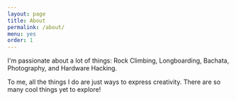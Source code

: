 ```yaml
---
layout: page
title: About
permalink: /about/
menu: yes
order: 1
---
```


I'm passionate about a lot of things: Rock Climbing, Longboarding, Bachata, Photography, and Hardware Hacking.

To me, all the things I do are just ways to express creativity. There are so many cool things yet to explore!
